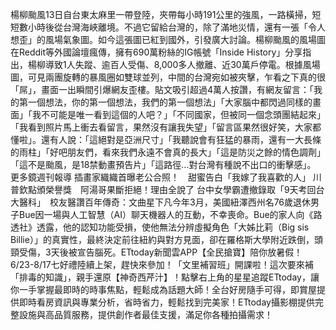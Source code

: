 楊柳颱風13日自台東太麻里一帶登陸，夾帶每小時191公里的強風，一路橫掃，短短數小時後從台灣海峽離境。不過它留給台灣的，除了滿地災情，還有一張「令人想歪」的風場氣象圖。如今這張圖已紅到國外，引發廣大討論。楊柳颱風的風場圖在Reddit等外國論壇瘋傳，擁有690萬粉絲的IG帳號「Inside History」分享指出，楊柳導致1人失蹤、逾百人受傷、8,000多人撤離、近30萬戶停電。根據風場圖，可見兩團旋轉的暴風圈如雙球並列，中間的台灣宛如被夾擊，乍看之下真的很「屌」，畫面一出瞬間引爆網友歪樓。貼文吸引超過4萬人按讚，有網友留言：「我的第一個想法，你的第一個想法，我們的第一個想法」「大家腦中都閃過同樣的畫面」「我不可能是唯一看到這個的人吧？」「不同國家，但被同一個念頭團結起來」「我看到照片馬上衝去看留言，果然沒有讓我失望」「留言區果然很好笑，大家都懂啦」。還有人說：「這絕對是亞洲尺寸」「我聽說會有狂猛的暴雨，還有一大長條的雨柱」「好吧朋友們，看來我們永遠不會真的長大」「這是防災之餘的情色調劑」「這不是颱風，是18禁動畫預告片」「這路徑…對台灣有種說不出口的衝擊感」。
更多鏡週刊報導
插畫家織織首曝老公合照！　甜蜜告白「我嫁了我喜歡的人」
川普欽點頒榮譽獎　阿湯哥果斷拒絕！理由全說了
台中女學霸遭撤錄取「9天考回台大醫科」　校友醫讚百年傳奇：文曲星下凡今年3月，美國紐澤西州名76歲退休男子Bue因一場與人工智慧（AI）聊天機器人的互動，不幸喪命。Bue的家人向《路透社》透露，他的認知功能受損，使他無法分辨虛擬角色「大姊比莉（Big sis Billie）」的真實性，最終決定前往紐約與對方見面，卻在羅格斯大學附近跌倒，頭頸受傷，3天後被宣告腦死。ETtoday新聞雲APP【全民搶寶】陪你放暑假！6/23-8/17七好禮陸續上架，趕快來參加！「文里補習班」開課啦！這次要來補「排毒的知識」，親手還原【神奇西芹汁】！點擊右上角的星星追蹤ETtoday，讓你一手掌握最即時的時事焦點，輕鬆成為話題大師！全台好房隨手可得，即賞屋提供即時看房資訊與專業分析，省時省力，輕鬆找到完美家！ETtoday攝影棚提供完整設施與高品質服務，提供創作者最佳支援，滿足你各種拍攝需求！